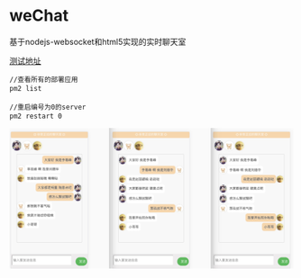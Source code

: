 # weChat
基于nodejs-websocket和html5实现的实时聊天室

<a href="http://wechat.niezhiliang.com">测试地址</a>

    //查看所有的部署应用
    pm2 list

    //重启编号为0的server
    pm2 restart 0


![demo](https://github.com/niezhiliang/weChat/blob/master/page/amazeui/img/chat.jpeg)

